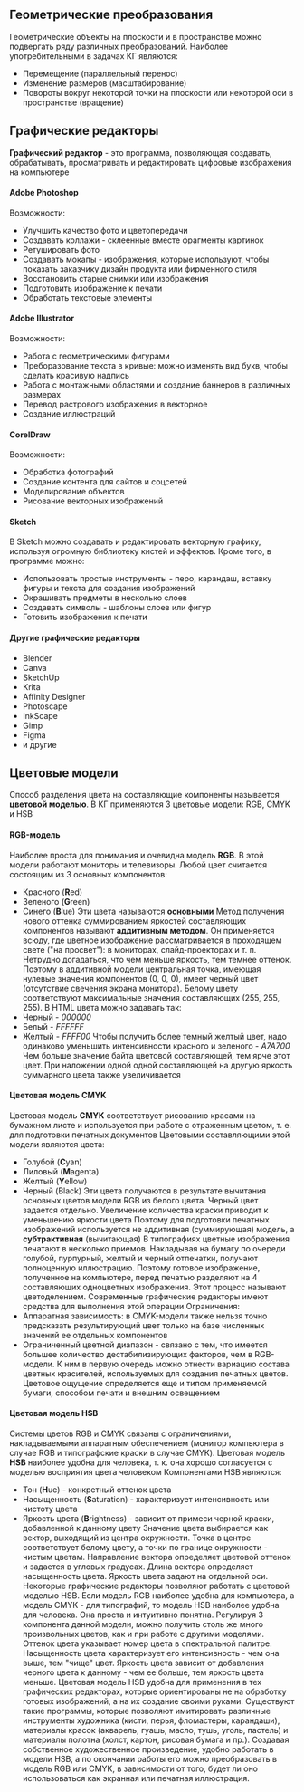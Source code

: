## Геометрические преобразования
Геометрические объекты на плоскости и в пространстве можно подвергать ряду различных преобразований. Наиболее употребительными в задачах КГ являются:
- Перемещение (параллельный перенос)
- Изменение размеров (масштабирование)
- Повороты вокруг некоторой точки на плоскости или некоторой оси в пространстве (вращение)
## Графические редакторы
**Графический редактор** - это программа, позволяющая создавать, обрабатывать, просматривать и редактировать цифровые изображения на компьютере
#### Adobe Photoshop
Возможности:
- Улучшить качество фото и цветопередачи
- Создавать коллажи - склеенные вместе фрагменты картинок
- Ретушировать фото
- Создавать мокапы - изображения, которые используют, чтобы показать заказчику дизайн продукта или фирменного стиля
- Восстановить старые снимки или изображения
- Подготовить изображение к печати
- Обработать текстовые элементы
#### Adobe Illustrator
Возможности:
- Работа с геометрическими фигурами
- Преборазование текста в кривые: можно изменять вид букв, чтобы сделать красивую надпись
- Работа с монтажными областями и создание баннеров в различных размерах
- Перевод растрового изображения в векторное
- Создание иллюстраций
#### CorelDraw
Возможности:
- Обработка фотографий
- Создание контента для сайтов и соцсетей
- Моделирование объектов
- Рисование векторных изображений
#### Sketch
В Sketch можно создавать и редактировать векторную графику, используя огромную библиотеку кистей и эффектов. Кроме того, в программе можно:
- Использовать простые инструменты - перо, карандаш, вставку фигуры и текста для создания изображений
- Окрашивать предметы в несколько слоев
- Создавать символы - шаблоны слоев или фигур
- Готовить изображения к печати
#### Другие графические редакторы
- Blender
- Canva
- SketchUp
- Krita
- Affinity Designer
- Photoscape
- InkScape
- Gimp
- Figma
- и другие
## Цветовые модели
Способ разделения цвета на составляющие компоненты называется **цветовой моделью**.
В КГ применяются 3 цветовые модели: RGB, CMYK и HSB
#### RGB-модель
Наиболее проста для понимания и очевидна модель **RGB**. В этой модели работают мониторы и телевизоры. Любой цвет считается состоящим из 3 основных компонентов:
- Красного (**R**ed)
- Зеленого (**G**reen)
- Синего (**B**lue)
Эти цвета называются **основными**
Метод получения нового оттенка суммированием яркостей составляющих компонентов называют **аддитивным методом**. Он применяется всюду, где цветное изображение рассматривается в проходящем свете ("на просвет"): в мониторах, слайд-проекторах и т. п. Нетрудно догадаться, что чем меньше яркость, тем темнее оттенок. Поэтому в аддитивной модели центральная точка, имеющая нулевые значения компонентов (0, 0, 0), имеет черный цвет (отсутствие свечения экрана монитора). Белому цвету соответствуют максимальные значения составляющих (255, 255, 255).
В HTML цвета можно задавать так:
- Черный - *000000*
- Белый - *FFFFFF*
- Желтый - *FFFF00*
Чтобы получить более темный желтый цвет, надо одинаково уменьшить интенсивности красного и зеленого - *A7A700*
Чем больше значение байта цветовой составляющей, тем ярче этот цвет. При наложении одной одной составляющей на другую яркость суммарного цвета также увеличивается
#### Цветовая модель CMYK
Цветовая модель **CMYK** соответствует рисованию красами на бумажном листе и используется при работе с отраженным цветом, т. е. для подготовки печатных документов
Цветовыми составляющими этой модели являются цвета:
- Голубой (**C**yan)
- Лиловый (**M**agenta)
- Желтый (**Y**ellow)
- Черный (Black)
Эти цвета получаются в результате вычитания основных цветов модели RGB из белого цвета. Черный цвет задается отдельно. Увеличение количества краски приводит к уменьшению яркости цвета
Поэтому для подготовки печатных изображений используется не аддитивная (суммирующая) модель, а **субтрактивная** (вычитающая)
В типографиях цветные изображения печатают в несколько приемов. Накладывая на бумагу по очереди голубой, пурпурный, желтый и черный отпечатки, получают полноценную иллюстрацию. Поэтому готовое изображение, полученное на компьютере, перед печатью разделяют на 4 составляющих одноцветных изображения. Этот процесс называют цветоделением. Современные графические редакторы имеют средства для выполнения этой операции
Ограничения:
- Аппаратная зависимость: в CMYK-модели также нельзя точно предсказать результирующий цвет только на базе численных значений ее отдельных компонентов
- Ограниченный цветной диапазон - связано с тем, что имеется большее количество дестабилизирующих факторов, чем в RGB-модели. К ним в первую очередь можно отнести вариацию состава цветных красителей, используемых для создания печатных цветов. Цветовое ощущение определяется еще и типом применяемой бумаги, способом печати и внешним освещением
#### Цветовая модель HSB
Системы цветов RGB и CMYK связаны с ограничениями, накладываемыми аппаратным обеспечением (монитор компьютера в случае RGB и типографские краски в случае CMYK). Цветовая модель **HSB** наиболее удобна для человека, т. к. она хорошо согласуется с моделью восприятия цвета человеком
Компонентами HSB являются:
- Тон (**H**ue) - конкретный оттенок цвета
- Насыщенность (**S**aturation) - характеризует интенсивность или чистоту цвета
- Яркость цвета (**B**rightness) - зависит от примеси черной краски, добавленной к данному цвету
Значение цвета выбирается как вектор, выходящий из центра окружности. Точка в центре соответствует белому цвету, а точки по границе окружности - чистым цветам. Направление вектора определяет цветовой оттенок и задается в угловых градусах. Длина вектора определяет насыщенность цвета. Яркость цвета задают на отдельной оси.
Некоторые графические редакторы позволяют работать с цветовой моделью HSB. Если модель RGB наиболее удобна для компьютера, а модель CMYK - для типографий, то модель HSB наиболее удобна для человека. Она проста и интуитивно понятна. Регулируя 3 компонента данной модели, можно получить столь же много произвольных цветов, как и при работе с другими моделями. Оттенок цвета указывает номер цвета в спектральной палитре. Насыщенность цвета характеризует его интенсивность - чем она выше, тем "чище" цвет. Яркость цвета зависит от добавления черного цвета к данному - чем ее больше, тем яркость цвета меньше.
Цветовая модель HSB удобна для применения в тех графических редакторах, которые ориентированы не на обработку готовых изображений, а на их создание своими руками. Существуют такие программы, которые позволяют имитировать различные инструменты художника (кисти, перья, фломастеры, карандаши), материалы красок (акварель, гуашь, масло, тушь, уголь, пастель) и материалы полотна (холст, картон, рисовая бумага и пр.). Создавая собственное художественное произведение, удобно работать в модели HSB, а по окончании работы его можно преобразовать в модель RGB или CMYK, в зависимости от того, будет ли оно использоваться как экранная или печатная иллюстрация.
